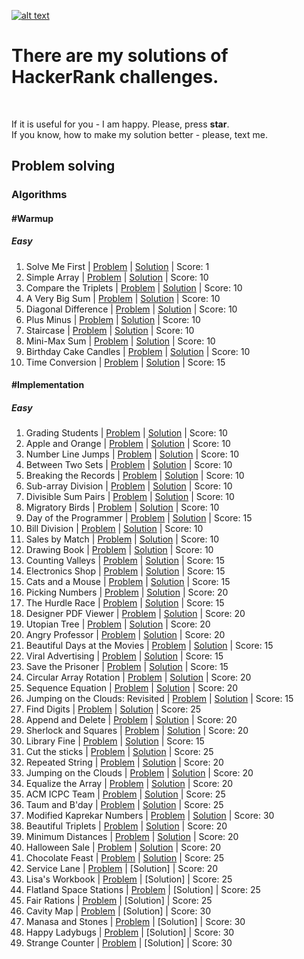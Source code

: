 [![alt text](https://i0.wp.com/gradsingames.com/wp-content/uploads/2016/05/856771_668224053197841_1943699009_o.png "Me on HackerRank")](https://www.hackerrank.com/jewel_vadim)


# There are my solutions of HackerRank challenges.
<br>

If it is useful for you - I am happy. Please, press **star**.
<br>
If you know, how to make my solution better - please, text me.


## Problem solving
### Algorithms
#### #Warmup
##### Easy
1. Solve Me First | [Problem](https://www.hackerrank.com/challenges/solve-me-first) | [Solution](https://github.com/jewelvadim/HackerRank/blob/master/Problem%20solving/Algorithms/%23Warmup/Easy/Solve%20Me%20First/README.md) | Score: 1
2. Simple Array | [Problem](https://www.hackerrank.com/challenges/simple-array-sum) | [Solution](https://github.com/jewelvadim/HackerRank/blob/master/Problem%20solving/Algorithms/%23Warmup/Easy/Simple%20Array/README.md) | Score: 10
3. Compare the Triplets | [Problem](https://www.hackerrank.com/challenges/compare-the-triplets) | [Solution](https://github.com/jewelvadim/HackerRank/blob/master/Problem%20solving/Algorithms/%23Warmup/Easy/Compare%20the%20Triplets/README.md) | Score: 10
4. A Very Big Sum | [Problem](https://www.hackerrank.com/challenges/a-very-big-sum) | [Solution](https://github.com/jewelvadim/HackerRank/blob/master/Problem%20solving/Algorithms/%23Warmup/Easy/A%20Very%20Big%20Sum/README.md) | Score: 10
5. Diagonal Difference | [Problem](https://www.hackerrank.com/challenges/diagonal-difference) | [Solution](https://github.com/jewelvadim/HackerRank/blob/master/Problem%20solving/Algorithms/%23Warmup/Easy/Diagonal%20Difference/README.md) | Score: 10
6. Plus Minus | [Problem](https://www.hackerrank.com/challenges/plus-minus) | [Solution](https://github.com/jewelvadim/HackerRank/blob/master/Problem%20solving/Algorithms/%23Warmup/Easy/Plus%20Minus/README.md) | Score: 10
7. Staircase | [Problem](https://www.hackerrank.com/challenges/staircase) | [Solution](https://github.com/jewelvadim/HackerRank/blob/master/Problem%20solving/Algorithms/%23Warmup/Easy/Staircase/README.md) | Score: 10
8. Mini-Max Sum | [Problem](https://www.hackerrank.com/challenges/mini-max-sum) | [Solution](https://github.com/jewelvadim/HackerRank/blob/master/Problem%20solving/Algorithms/%23Warmup/Easy/Mini-Max%20Sum/README.md) | Score: 10
9. Birthday Cake Candles | [Problem](https://www.hackerrank.com/challenges/birthday-cake-candles) | [Solution](https://github.com/jewelvadim/HackerRank/blob/master/Problem%20solving/Algorithms/%23Warmup/Easy/Birthday%20Cake%20Candles/README.md) | Score: 10
10. Time Conversion | [Problem](https://www.hackerrank.com/challenges/time-conversion) | [Solution](https://github.com/jewelvadim/HackerRank/blob/master/Problem%20solving/Algorithms/%23Warmup/Easy/Time%20Conversion/README.md) | Score: 15

#### #Implementation
##### Easy
1. Grading Students | [Problem](https://www.hackerrank.com/challenges/grading) | [Solution](https://github.com/jewelvadim/HackerRank/blob/master/Problem%20solving/Algorithms/%23Implementation/Easy/Grading%20Students/README.md) | Score: 10
2. Apple and Orange | [Problem](https://www.hackerrank.com/challenges/apple-and-orange) | [Solution](https://github.com/jewelvadim/HackerRank/blob/master/Problem%20solving/Algorithms/%23Implementation/Easy/Apple%20and%20Orange/README.md) | Score: 10
3. Number Line Jumps | [Problem](https://www.hackerrank.com/challenges/kangaroo) | [Solution](https://github.com/jewelvadim/HackerRank/blob/master/Problem%20solving/Algorithms/%23Implementation/Easy/Number%20Line%20Jumps/README.md) | Score: 10
4. Between Two Sets | [Problem](https://www.hackerrank.com/challenges/between-two-sets) | [Solution](https://github.com/jewelvadim/HackerRank/blob/master/Problem%20solving/Algorithms/%23Implementation/Easy/Between%20Two%20Sets/README.md) | Score: 10
5. Breaking the Records | [Problem](https://www.hackerrank.com/challenges/breaking-best-and-worst-records) | [Solution](https://github.com/jewelvadim/HackerRank/blob/master/Problem%20solving/Algorithms/%23Implementation/Easy/Breaking%20the%20Records/README.md) | Score: 10
6. Sub-array Division | [Problem](https://www.hackerrank.com/challenges/the-birthday-bar) | [Solution](https://github.com/jewelvadim/HackerRank/tree/master/Problem%20solving/Algorithms/%23Implementation/Easy/Sub-array%20Division) | Score: 10
7. Divisible Sum Pairs | [Problem](https://www.hackerrank.com/challenges/divisible-sum-pairs) | [Solution](https://github.com/jewelvadim/HackerRank/blob/master/Problem%20solving/Algorithms/%23Implementation/Easy/Divisible%20Sum%20Pairs/README.md) | Score: 10
8. Migratory Birds | [Problem](https://www.hackerrank.com/challenges/migratory-birds) | [Solution](https://github.com/jewelvadim/HackerRank/blob/master/Problem%20solving/Algorithms/%23Implementation/Easy/Migratory%20Birds/README.md) | Score: 10
9. Day of the Programmer | [Problem](https://www.hackerrank.com/challenges/day-of-the-programmer) | [Solution](https://github.com/jewelvadim/HackerRank/blob/master/Problem%20solving/Algorithms/%23Implementation/Easy/Day%20of%20the%20Programmer/README.md) | Score: 15
10. Bill Division | [Problem](https://www.hackerrank.com/challenges/bon-appetit) | [Solution](https://github.com/jewelvadim/HackerRank/blob/master/Problem%20solving/Algorithms/%23Implementation/Easy/Bill%20Division/README.md) | Score: 10
11. Sales by Match | [Problem](https://www.hackerrank.com/challenges/sock-merchant) | [Solution](https://github.com/jewelvadim/HackerRank/blob/master/Problem%20solving/Algorithms/%23Implementation/Easy/Sales%20by%20Match/README.md) | Score: 10
12. Drawing Book | [Problem](https://www.hackerrank.com/challenges/drawing-book) | [Solution](https://github.com/jewelvadim/HackerRank/blob/master/Problem%20solving/Algorithms/%23Implementation/Easy/Drawing%20Book/README.md) | Score: 10
13. Counting Valleys | [Problem](https://www.hackerrank.com/challenges/counting-valleys) | [Solution](https://github.com/jewelvadim/HackerRank/blob/master/Problem%20solving/Algorithms/%23Implementation/Easy/Counting%20Valleys/README.md) | Score: 15
14. Electronics Shop | [Problem](https://www.hackerrank.com/challenges/electronics-shop) | [Solution](https://github.com/jewelvadim/HackerRank/blob/master/Problem%20solving/Algorithms/%23Implementation/Easy/Electronics%20Shop/README.md) | Score: 15
15. Cats and a Mouse | [Problem](https://www.hackerrank.com/challenges/cats-and-a-mouse) | [Solution](https://github.com/jewelvadim/HackerRank/blob/master/Problem%20solving/Algorithms/%23Implementation/Easy/Cats%20and%20a%20Mouse/README.md) | Score: 15
16. Picking Numbers | [Problem](https://www.hackerrank.com/challenges/picking-numbers) | [Solution](https://github.com/jewelvadim/HackerRank/blob/master/Problem%20solving/Algorithms/%23Implementation/Easy/Picking%20Numbers/README.md) | Score: 20
17. The Hurdle Race | [Problem](https://www.hackerrank.com/challenges/the-hurdle-race) | [Solution](https://github.com/jewelvadim/HackerRank/blob/master/Problem%20solving/Algorithms/%23Implementation/Easy/The%20Hurdle%20Race/README.md) | Score: 15
18. Designer PDF Viewer | [Problem](https://www.hackerrank.com/challenges/designer-pdf-viewer) | [Solution](https://github.com/jewelvadim/HackerRank/blob/master/Problem%20solving/Algorithms/%23Implementation/Easy/Designer%20PDF%20Viewer/README.md) | Score: 20
19. Utopian Tree | [Problem](https://www.hackerrank.com/challenges/utopian-tree) | [Solution](https://github.com/jewelvadim/HackerRank/blob/master/Problem%20solving/Algorithms/%23Implementation/Easy/Utopian%20Tree/README.md) | Score: 20
20. Angry Professor | [Problem](https://www.hackerrank.com/challenges/angry-professor) | [Solution](https://github.com/jewelvadim/HackerRank/blob/master/Problem%20solving/Algorithms/%23Implementation/Easy/Angry%20Professor/README.md) | Score: 20
21. Beautiful Days at the Movies | [Problem](https://www.hackerrank.com/challenges/beautiful-days-at-the-movies) | [Solution](https://github.com/jewelvadim/HackerRank/blob/master/Problem%20solving/Algorithms/%23Implementation/Easy/Beautiful%20Days%20at%20the%20Movies/README.md) | Score: 15
22. Viral Advertising | [Problem](https://www.hackerrank.com/challenges/strange-advertising) | [Solution](https://github.com/jewelvadim/HackerRank/blob/master/Problem%20solving/Algorithms/%23Implementation/Easy/Viral%20Advertising/README.md) | Score: 15
23. Save the Prisoner | [Problem](https://www.hackerrank.com/challenges/save-the-prisoner) | [Solution](https://github.com/jewelvadim/HackerRank/blob/master/Problem%20solving/Algorithms/%23Implementation/Easy/Save%20the%20Prisoner/README.md) | Score: 15
24. Circular Array Rotation | [Problem](https://www.hackerrank.com/challenges/circular-array-rotation) | [Solution](https://github.com/jewelvadim/HackerRank/blob/master/Problem%20solving/Algorithms/%23Implementation/Easy/Circular%20Array%20Rotation/README.md) | Score: 20
25. Sequence Equation | [Problem](https://www.hackerrank.com/challenges/permutation-equation) | [Solution](https://github.com/jewelvadim/HackerRank/blob/master/Problem%20solving/Algorithms/%23Implementation/Easy/Sequence%20Equation/README.md) | Score: 20
26. Jumping on the Clouds: Revisited | [Problem](https://www.hackerrank.com/challenges/jumping-on-the-clouds-revisited) | [Solution](https://github.com/jewelvadim/HackerRank/blob/master/Problem%20solving/Algorithms/%23Implementation/Easy/Jumping%20on%20the%20Clouds:%20Revisited/README.md) | Score: 15
27. Find Digits | [Problem](https://www.hackerrank.com/challenges/find-digits) | [Solution](https://github.com/jewelvadim/HackerRank/blob/master/Problem%20solving/Algorithms/%23Implementation/Easy/Find%20Digits/README.md) | Score: 25
28. Append and Delete | [Problem](https://www.hackerrank.com/challenges/append-and-delete) | [Solution](https://github.com/jewelvadim/HackerRank/blob/master/Problem%20solving/Algorithms/%23Implementation/Easy/Append%20and%20Delete/README.md) | Score: 20
29. Sherlock and Squares | [Problem](https://www.hackerrank.com/challenges/sherlock-and-squares) | [Solution](https://github.com/jewelvadim/HackerRank/blob/master/Problem%20solving/Algorithms/%23Implementation/Easy/Sherlock%20and%20Squares/README.md) | Score: 20
30. Library Fine | [Problem](https://www.hackerrank.com/challenges/library-fine) | [Solution](https://github.com/jewelvadim/HackerRank/blob/master/Problem%20solving/Algorithms/%23Implementation/Easy/Library%20Fine/README.md) | Score: 15
31. Cut the sticks | [Problem](https://www.hackerrank.com/challenges/cut-the-sticks) | [Solution](https://github.com/jewelvadim/HackerRank/blob/master/Problem%20solving/Algorithms/%23Implementation/Easy/Cut%20the%20sticks/README.md) | Score: 25
32. Repeated String | [Problem](https://www.hackerrank.com/challenges/repeated-string) | [Solution](https://github.com/jewelvadim/HackerRank/blob/master/Problem%20solving/Algorithms/%23Implementation/Easy/Repeated%20String/README.md) | Score: 20
33. Jumping on the Clouds | [Problem](https://www.hackerrank.com/challenges/jumping-on-the-clouds) | [Solution](https://github.com/jewelvadim/HackerRank/blob/master/Problem%20solving/Algorithms/%23Implementation/Easy/Jumping%20on%20the%20Clouds/README.md) | Score: 20
34. Equalize the Array | [Problem](https://www.hackerrank.com/challenges/equality-in-a-array) | [Solution](https://github.com/jewelvadim/HackerRank/blob/master/Problem%20solving/Algorithms/%23Implementation/Easy/Equalize%20the%20Array/README.md) | Score: 20
35. ACM ICPC Team | [Problem](https://www.hackerrank.com/challenges/acm-icpc-team) | [Solution](https://github.com/jewelvadim/HackerRank/blob/master/Problem%20solving/Algorithms/%23Implementation/Easy/ACM%20ICPC%20Team/README.md) | Score: 25
36. Taum and B'day | [Problem](https://www.hackerrank.com/challenges/taum-and-bday) | [Solution](https://github.com/jewelvadim/HackerRank/blob/master/Problem%20solving/Algorithms/%23Implementation/Easy/Taum%20and%20B'day/README.md) | Score: 25
37. Modified Kaprekar Numbers | [Problem](https://www.hackerrank.com/challenges/kaprekar-numbers) | [Solution](https://github.com/jewelvadim/HackerRank/blob/master/Problem%20solving/Algorithms/%23Implementation/Easy/Modified%20Kaprekar%20Numbers/README.md) | Score: 30
38. Beautiful Triplets | [Problem](https://www.hackerrank.com/challenges/beautiful-triplets) | [Solution](https://github.com/jewelvadim/HackerRank/blob/master/Problem%20solving/Algorithms/%23Implementation/Easy/Beautiful%20Triplets/README.md) | Score: 20
39. Minimum Distances | [Problem](https://www.hackerrank.com/challenges/minimum-distances) | [Solution](https://github.com/jewelvadim/HackerRank/blob/master/Problem%20solving/Algorithms/%23Implementation/Easy/Minimum%20Distances/README.md) | Score: 20
40. Halloween Sale | [Problem](https://www.hackerrank.com/challenges/halloween-sale) | [Solution](https://github.com/jewelvadim/HackerRank/blob/master/Problem%20solving/Algorithms/%23Implementation/Easy/Halloween%20Sale/README.md) | Score: 20
41. Chocolate Feast | [Problem](https://www.hackerrank.com/challenges/chocolate-feast) | [Solution](https://github.com/jewelvadim/HackerRank/blob/master/Problem%20solving/Algorithms/%23Implementation/Easy/Chocolate%20Feast/README.md) | Score: 25
42. Service Lane | [Problem](https://www.hackerrank.com/challenges/service-lane) | [Solution] | Score: 20
43. Lisa's Workbook | [Problem](https://www.hackerrank.com/challenges/lisa-workbook) | [Solution] | Score: 25
44. Flatland Space Stations | [Problem](https://www.hackerrank.com/challenges/flatland-space-stations) | [Solution] | Score: 25
45. Fair Rations | [Problem](https://www.hackerrank.com/challenges/fair-rations) | [Solution] | Score: 25
46. Cavity Map | [Problem](https://www.hackerrank.com/challenges/cavity-map) | [Solution] | Score: 30
47. Manasa and Stones | [Problem](https://www.hackerrank.com/challenges/manasa-and-stones) | [Solution] | Score: 30
48. Happy Ladybugs | [Problem](https://www.hackerrank.com/challenges/happy-ladybugs) | [Solution] | Score: 30
49. Strange Counter | [Problem](https://www.hackerrank.com/challenges/strange-code) | [Solution] | Score: 30
